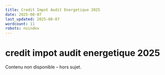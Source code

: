 ```yaml
---
title: Credit Impot Audit Energetique 2025
date: 2025-08-07
last_updated: 2025-08-07
wordcount: 11
robots: noindex
---
```


# credit impot audit energetique 2025

Contenu non disponible – hors sujet.